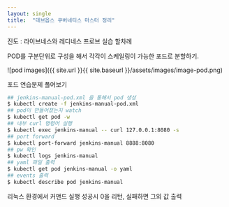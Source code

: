 ```yaml
---
layout: single
title:  "데브옵스 쿠버네티스 마스터 정리"
---
```

진도 : 라이브네스와 레디네스 프로브 실습 할차례

POD를 구분단위로 구성을 해서
각각이 스케일링이 가능한 포드로 분할하기.

![pod images]({{ site.url }}{{ site.baseurl }}/assets/images/image-pod.png)

포드 연습문제 풀어보기

```bash
## jenkins-manual-pod.xml 을 통해서 pod 생성
$ kubectl create -f jenkins-manual-pod.xml
## pod이 만들어졌는지 watch
$ kubectl get pod -w
## 내부 curl 명령어 실행
$ kubectl exec jenkins-manual -- curl 127.0.0.1:8080 -s
## port forward
$ kubectl port-forward jenkins-manual 8888:8080
## pw 확인
$ kubectl logs jenkins-manual
## yaml 파일 출력
$ kubectl get pod jenkins-manual -o yaml
## events 출력
$ kubectl describe pod jenkins-manual
```

리눅스 환경에서 커맨드 실행 성공시 0을 리턴, 실패하면 그외 값 출력
